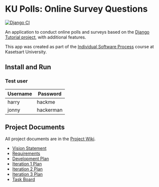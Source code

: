 # KU Polls: Online Survey Questions 
[![Django CI](https://github.com/KunKid-cmd/ku-polls/actions/workflows/django_tester.yml/badge.svg)](https://github.com/KunKid-cmd/ku-polls/actions/workflows/django_tester.yml)

An application to conduct online polls and surveys based
on the [Django Tutorial project](https://www.djangoproject.com/), with
additional features.

This app was created as part of the [Individual Software Process](
https://cpske.github.io/ISP) course at Kasetsart University.

## Install and Run
### Test user

| Username | Password  |
|----------|-----------|
| harry    | hackme    |
| jonny    | hackerman |

## Project Documents

All project documents are in the [Project Wiki](https://github.com/KunKid-cmd/ku-polls/wiki).

- [Vision Statement](https://github.com/KunKid-cmd/ku-polls/wiki/Vision-Statement)
- [Requirements](https://github.com/KunKid-cmd/ku-polls/wiki/Requirements)
- [Development Plan](https://github.com/KunKid-cmd/ku-polls/wiki/Development-Plan)
- [Iteration 1 Plan](https://github.com/KunKid-cmd/ku-polls/wiki/Iteration-1-Plan)
- [Iteration 2 Plan](https://github.com/KunKid-cmd/ku-polls/wiki/Iteration-2-Plan)
- [Iteration 3 Plan](https://github.com/KunKid-cmd/ku-polls/wiki/Iteration-3-Plan)
- [Task Board](https://github.com/users/KunKid-cmd/projects/1)